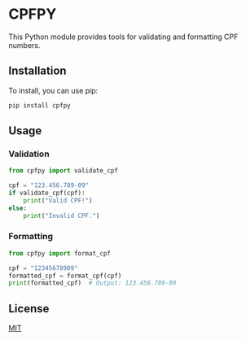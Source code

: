 # CPFPY

This Python module provides tools for validating and formatting CPF numbers.

## Installation

To install, you can use pip:

```bash
pip install cpfpy
```

## Usage

### Validation

```python
from cpfpy import validate_cpf

cpf = "123.456.789-09"
if validate_cpf(cpf):
    print("Valid CPF!")
else:
    print("Invalid CPF.")
```

### Formatting

```python
from cpfpy import format_cpf

cpf = "12345678909"
formatted_cpf = format_cpf(cpf)
print(formatted_cpf)  # Output: 123.456.789-09
```

## License

[MIT](https://choosealicense.com/licenses/mit/)
